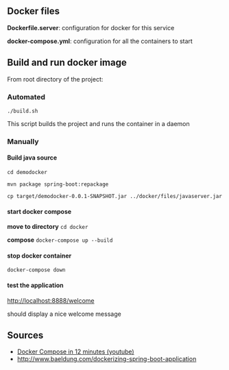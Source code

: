 ## Docker files
**Dockerfile.server**: configuration for docker for this service

**docker-compose.yml**: configuration for all the containers to start


## Build and run docker image

From root directory of the project:

### Automated

`./build.sh`

This script builds the project and runs the container in a daemon 

### Manually

#### Build java source
`cd demodocker`

```
mvn package spring-boot:repackage

cp target/demodocker-0.0.1-SNAPSHOT.jar ../docker/files/javaserver.jar
```

#### start docker compose

**move to directory** `cd docker`

**compose**
`
docker-compose up --build
`

#### stop docker container
`
docker-compose down
`

#### test the application

<http://localhost:8888/welcome>

should display a nice welcome message

## Sources
- [Docker Compose in 12 minutes (youtube)](https://www.youtube.com/watch?v=Qw9zlE3t8Ko&frags=pl%2Cwn)
- http://www.baeldung.com/dockerizing-spring-boot-application

